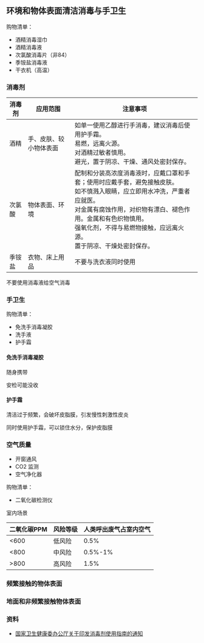 ## 环境和物体表面清洁消毒与手卫生

购物清单：

- 酒精消毒湿巾
- 酒精消毒液
- 次氯酸消毒片（非84）
- 季铵盐消毒液
- 干衣机（高温）

### 消毒剂

| 消毒剂 | 应用范围 | 注意事项 |
| --- | --- | --- |
| 酒精 | 手、皮肤、较小物体表面 | 如单一使用乙醇进行手消毒，建议消毒后使用护手霜。<br>易燃，远离火源。<br>对酒精过敏者慎用。<br>避光，置于阴凉、干燥、通风处密封保存。 |
| 次氯酸 | 物体表面、环境 | 配制和分装高浓度消毒液时，应戴口罩和手套；使用时应戴手套，避免接触皮肤。<br>如不慎溅入眼睛，应立即用水冲洗，严重者应就医。<br>对金属有腐蚀作用，对织物有漂白、褪色作用。金属和有色织物慎用。<br>强氧化剂，不得与易燃物接触，应远离火源。<br>置于阴凉、干燥处密封保存。 |
| 季铵盐 | 衣物、床上用品 | 不要与洗衣液同时使用 |

不要使用消毒液给空气消毒

### 手卫生

购物清单：

- 免洗手消毒凝胶
- 洗手液
- 护手霜

#### 免洗手消毒凝胶

随身携带

安检可能没收

#### 护手霜

清洁过于频繁，会破坏皮脂膜，引发慢性刺激性皮炎

同时使用护手霜，可以锁住水分，保护皮脂膜


### 空气质量

- 开窗通风
- CO2 监测
- 空气净化器

购物清单：

- 二氧化碳检测仪

室内场景

| 二氧化碳PPM | 风险等级 | 人类呼出废气占室内空气 |
| --- | --- | --- |
| <600 | 低风险 | 0.5% |
| <800 | 中风险 | 0.5%-1% |
| >800 | 高风险 | 1.5% |


### 频繁接触的物体表面

### 地面和非频繁接触物体表面

### 资料

- [国家卫生健康委办公厅关于印发消毒剂使用指南的通知](http://www.nhc.gov.cn/zhjcj/s9141/202002/b9891e8c86d141a08ec45c6a18e21dc2.shtml)
